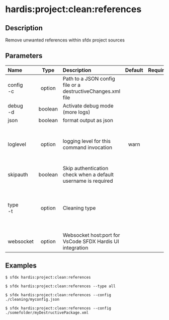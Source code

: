 <!-- This file has been generated with command 'sfdx hardis:doc:plugin:generate'. Please do not update it manually or it may be overwritten -->
# hardis:project:clean:references

## Description

Remove unwanted references within sfdx project sources

## Parameters

| Name          |  Type   | Description                                                   | Default | Required |                                                     Options                                                     |
|:--------------|:-------:|:--------------------------------------------------------------|:-------:|:--------:|:---------------------------------------------------------------------------------------------------------------:|
| config<br/>-c | option  | Path to a JSON config file or a destructiveChanges.xml file   |         |          |                                                                                                                 |
| debug<br/>-d  | boolean | Activate debug mode (more logs)                               |         |          |                                                                                                                 |
| json          | boolean | format output as json                                         |         |          |                                                                                                                 |
| loglevel      | option  | logging level for this command invocation                     |  warn   |          |                              trace<br/>debug<br/>info<br/>warn<br/>error<br/>fatal                              |
| skipauth      | boolean | Skip authentication check when a default username is required |         |          |                                                                                                                 |
| type<br/>-t   | option  | Cleaning type                                                 |         |          | all<br/>caseentitlement<br/>dashboards<br/>datadotcom<br/>destructivechanges<br/>localfields<br/>productrequest |
| websocket     | option  | Websocket host:port for VsCode SFDX Hardis UI integration     |         |          |                                                                                                                 |

## Examples

```shell
$ sfdx hardis:project:clean:references
```

```shell
$ sfdx hardis:project:clean:references --type all
```

```shell
$ sfdx hardis:project:clean:references --config ./cleaning/myconfig.json
```

```shell
$ sfdx hardis:project:clean:references --config ./somefolder/myDestructivePackage.xml
```


